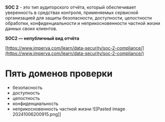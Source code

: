 **SOC 2** -  это тип аудиторского отчёта, который обеспечивает уверенность в средствах контроля, применяемых сервисной организацией для защиты безопасности, доступности, целостности обработки, конфиденциальности и неприкосновенности частной жизни данных своих клиентов.

**SOC2 — непубличный вид отчёта**

[https://www.imperva.com/learn/data-security/soc-2-compliance/](https://www.imperva.com/learn/data-security/soc-2-compliance/)

# Пять доменов проверки

- безопасность
- доступность
- целостность
- конфиденциальность
- неприкосновенность частной жизни
![[Pasted image 20241006200915.png]]